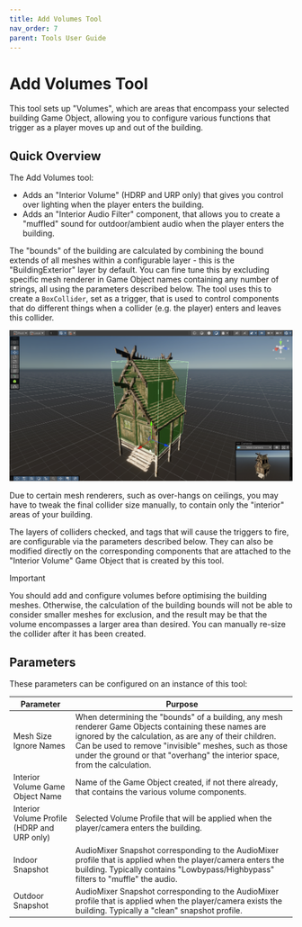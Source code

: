 ```yaml
---
title: Add Volumes Tool
nav_order: 7
parent: Tools User Guide
---
```


# Add Volumes Tool

This tool sets up "Volumes", which are areas that encompass your selected building Game Object, allowing you to configure various functions that trigger as a player moves up and out of the building.

## Quick Overview

The Add Volumes tool:

- Adds an "Interior Volume" (HDRP and URP only) that gives you control over lighting when the player enters the building.
- Adds an "Interior Audio Filter" component, that allows you to create a "muffled" sound for outdoor/ambient audio when the player enters the building.

The "bounds" of the building are calculated by combining the bound extends of all meshes within a configurable layer - this is the "BuildingExterior" layer by default. You can fine tune this by excluding specific mesh renderer in Game Object names containing any number of strings, all using the parameters described below. The tool uses this to create a `BoxCollider`, set as a trigger, that is used to control components that do different things when a collider (e.g. the player) enters and leaves this collider. 

![](..\media\addvolumes.png)

Due to certain mesh renderers, such as over-hangs on ceilings, you may have to tweak the final collider size manually, to contain only the "interior" areas of your building.

The layers of colliders checked, and tags that will cause the triggers to fire, are configurable via the parameters described below. They can also be modified directly on the corresponding components that are attached to the "Interior Volume" Game Object that is created by this tool.

> [!IMPORTANT]
>
> You should add and configure volumes before optimising the building meshes. Otherwise, the calculation of the building bounds will not be able to consider smaller meshes for exclusion, and the result may be that the volume encompasses a larger area than desired. You can manually re-size the collider after it has been created.

## Parameters

These parameters can be configured on an instance of this tool:

| Parameter                                   | Purpose                                                      |
| ------------------------------------------- | ------------------------------------------------------------ |
| Mesh Size Ignore Names                      | When determining the "bounds" of a building, any mesh renderer Game Objects containing these names are ignored by the calculation, as are any of their children. Can be used to remove "invisible" meshes, such as those under the ground or that "overhang" the interior space, from the calculation. |
| Interior Volume Game Object Name            | Name of the Game Object created, if not there already, that contains the various volume components. |
| Interior Volume Profile (HDRP and URP only) | Selected Volume Profile that will be applied when the player/camera enters the building. |
| Indoor Snapshot                             | AudioMixer Snapshot corresponding to the AudioMixer profile that is applied when the player/camera enters the building. Typically contains "Lowbypass/Highbypass" filters to "muffle" the audio. |
| Outdoor Snapshot                            | AudioMixer Snapshot corresponding to the AudioMixer profile that is applied when the player/camera exists the building. Typically a "clean" snapshot profile. |

